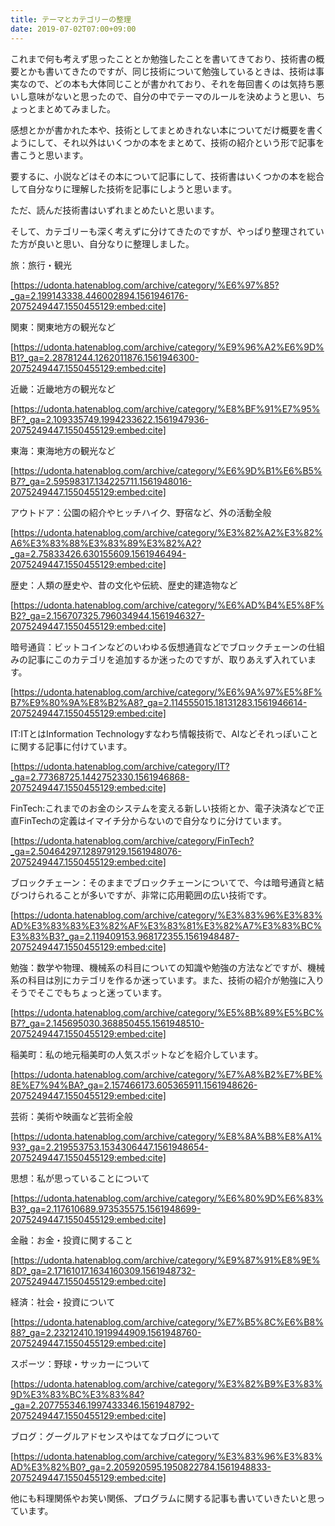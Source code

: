```yaml
---
title: テーマとカテゴリーの整理
date: 2019-07-02T07:00+09:00
---
```


これまで何も考えず思ったこととか勉強したことを書いてきており、技術書の概要とかも書いてきたのですが、同じ技術について勉強しているときは、技術は事実なので、どの本も大体同じことが書かれており、それを毎回書くのは気持ち悪いし意味がないと思ったので、自分の中でテーマのルールを決めようと思い、ちょっとまとめてみました。

感想とかが書かれた本や、技術としてまとめきれない本についてだけ概要を書くようにして、それ以外はいくつかの本をまとめて、技術の紹介という形で記事を書こうと思います。

要するに、小説などはその本について記事にして、技術書はいくつかの本を総合して自分なりに理解した技術を記事にしようと思います。

ただ、読んだ技術書はいずれまとめたいと思います。

そして、カテゴリーも深く考えずに分けてきたのですが、やっぱり整理されていた方が良いと思い、自分なりに整理しました。

旅：旅行・観光

[https://udonta.hatenablog.com/archive/category/%E6%97%85?_ga=2.199143338.446002894.1561946176-2075249447.1550455129:embed:cite]


関東：関東地方の観光など

[https://udonta.hatenablog.com/archive/category/%E9%96%A2%E6%9D%B1?_ga=2.28781244.1262011876.1561946300-2075249447.1550455129:embed:cite]

近畿：近畿地方の観光など

[https://udonta.hatenablog.com/archive/category/%E8%BF%91%E7%95%BF?_ga=2.109335749.1994233622.1561947936-2075249447.1550455129:embed:cite]

東海：東海地方の観光など

[https://udonta.hatenablog.com/archive/category/%E6%9D%B1%E6%B5%B7?_ga=2.59598317.134225711.1561948016-2075249447.1550455129:embed:cite]

アウトドア：公園の紹介やヒッチハイク、野宿など、外の活動全般

[https://udonta.hatenablog.com/archive/category/%E3%82%A2%E3%82%A6%E3%83%88%E3%83%89%E3%82%A2?_ga=2.75833426.630155609.1561946494-2075249447.1550455129:embed:cite]

歴史：人類の歴史や、昔の文化や伝統、歴史的建造物など

[https://udonta.hatenablog.com/archive/category/%E6%AD%B4%E5%8F%B2?_ga=2.156707325.796034944.1561946327-2075249447.1550455129:embed:cite]


暗号通貨：ビットコインなどのいわゆる仮想通貨などでブロックチェーンの仕組みの記事にこのカテゴリを追加するか迷ったのですが、取りあえず入れています。

[https://udonta.hatenablog.com/archive/category/%E6%9A%97%E5%8F%B7%E9%80%9A%E8%B2%A8?_ga=2.114555015.18131283.1561946614-2075249447.1550455129:embed:cite]

IT:ITとはInformation Technologyすなわち情報技術で、AIなどそれっぽいことに関する記事に付けています。

[https://udonta.hatenablog.com/archive/category/IT?_ga=2.77368725.1442752330.1561946868-2075249447.1550455129:embed:cite]

FinTech:これまでのお金のシステムを変える新しい技術とか、電子決済などで正直FinTechの定義はイマイチ分からないので自分なりに分けています。

[https://udonta.hatenablog.com/archive/category/FinTech?_ga=2.50464297.128979129.1561948076-2075249447.1550455129:embed:cite]

ブロックチェーン：そのままでブロックチェーンについてで、今は暗号通貨と結びつけられることが多いですが、非常に応用範囲の広い技術です。

[https://udonta.hatenablog.com/archive/category/%E3%83%96%E3%83%AD%E3%83%83%E3%82%AF%E3%83%81%E3%82%A7%E3%83%BC%E3%83%B3?_ga=2.119409153.968172355.1561948487-2075249447.1550455129:embed:cite]

勉強：数学や物理、機械系の科目についての知識や勉強の方法などですが、機械系の科目は別にカテゴリを作るか迷っています。また、技術の紹介が勉強に入りそうでそこでもちょっと迷っています。

[https://udonta.hatenablog.com/archive/category/%E5%8B%89%E5%BC%B7?_ga=2.145695030.368850455.1561948510-2075249447.1550455129:embed:cite]

稲美町：私の地元稲美町の人気スポットなどを紹介しています。

[https://udonta.hatenablog.com/archive/category/%E7%A8%B2%E7%BE%8E%E7%94%BA?_ga=2.157466173.605365911.1561948626-2075249447.1550455129:embed:cite]

芸術：美術や映画など芸術全般

[https://udonta.hatenablog.com/archive/category/%E8%8A%B8%E8%A1%93?_ga=2.219553753.1534306447.1561948654-2075249447.1550455129:embed:cite]

思想：私が思っていることについて

[https://udonta.hatenablog.com/archive/category/%E6%80%9D%E6%83%B3?_ga=2.117610689.973535575.1561948699-2075249447.1550455129:embed:cite]

金融：お金・投資に関すること

[https://udonta.hatenablog.com/archive/category/%E9%87%91%E8%9E%8D?_ga=2.17161017.1634160309.1561948732-2075249447.1550455129:embed:cite]

経済：社会・投資について

[https://udonta.hatenablog.com/archive/category/%E7%B5%8C%E6%B8%88?_ga=2.23212410.1919944909.1561948760-2075249447.1550455129:embed:cite]

スポーツ：野球・サッカーについて

[https://udonta.hatenablog.com/archive/category/%E3%82%B9%E3%83%9D%E3%83%BC%E3%83%84?_ga=2.207755346.1997433346.1561948792-2075249447.1550455129:embed:cite]

ブログ：グーグルアドセンスやはてなブログについて

[https://udonta.hatenablog.com/archive/category/%E3%83%96%E3%83%AD%E3%82%B0?_ga=2.205920595.1950822784.1561948833-2075249447.1550455129:embed:cite]

他にも料理関係やお笑い関係、プログラムに関する記事も書いていきたいと思っています。
